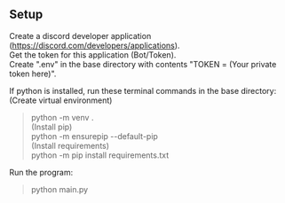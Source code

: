 ## Setup
Create a discord developer application (https://discord.com/developers/applications).  
Get the token for this application (Bot/Token).  
Create ".env" in the base directory with contents "TOKEN = (Your private token here)".  

If python is installed, run these terminal commands in the base directory:  
(Create virtual environment)  
> python -m venv .  
(Install pip)  
> python -m ensurepip --default-pip  
(Install requirements)  
> python -m pip install requirements.txt  

Run the program:  
> python main.py  
